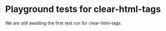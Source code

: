 # Playground tests for clear-html-tags
We are still awaiting the first test run for clear-html-tags.
